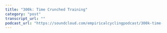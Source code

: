 ```yaml
---
title: "300k: Time Crunched Training"
category: "post"
transcript_url: ""
podcast_url: "https://soundcloud.com/empiricalcyclingpodcast/300k-time-crunched-training"
---
```

